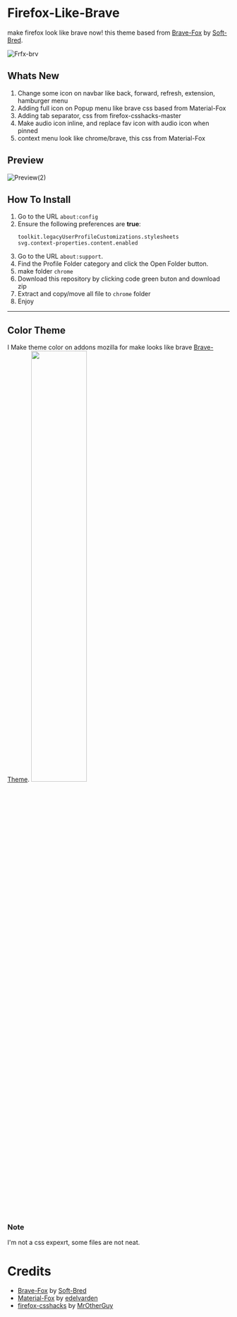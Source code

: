 # Firefox-Like-Brave
make firefox look like brave now!
this theme based from [Brave-Fox](https://github.com/Soft-Bred/Brave-Fox/) by [Soft-Bred](https://github.com/Soft-Bred/).

![Frfx-brv](https://github.com/user-attachments/assets/06d32382-9252-47e8-9060-890c4c449231)

## Whats New
1. Change some icon on navbar like back, forward, refresh, extension, hamburger menu
2. Adding full icon on Popup menu like brave css based from Material-Fox
3. Adding tab separator, css from firefox-csshacks-master
4. Make audio icon inline, and replace fav icon with audio icon when pinned
5. context menu look like chrome/brave, this css from Material-Fox

## Preview
![Preview(2)](https://github.com/user-attachments/assets/7f5eefd8-4913-4a52-a66d-e234e8cc69d0)

   
## How To Install
1. Go to the URL `about:config`
2. Ensure the following preferences are **true**:
    ```
    toolkit.legacyUserProfileCustomizations.stylesheets
    svg.context-properties.content.enabled
    ```
4. Go to the URL `about:support`.
5. Find the Profile Folder category and click the Open Folder button.
6. make folder `chrome`
7. Download this repository by clicking code green buton and download zip
8. Extract and copy/move all file to `chrome` folder
9. Enjoy
---
## Color Theme
I Make theme color on addons mozilla for make looks like brave
[Brave-Theme](https://addons.mozilla.org/en-US/firefox/user/18534883/).
<img src="https://github.com/user-attachments/assets/5a229aa8-27ed-4551-95fd-a7e5fc924f22" width=50% height=50%>

### Note
I'm not a css expexrt, some files are not neat. 

# Credits
- [Brave-Fox](https://github.com/Soft-Bred/Brave-Fox/) by [Soft-Bred](https://github.com/Soft-Bred/)
- [Material-Fox](https://github.com/edelvarden/material-fox-updated) by [edelvarden](https://github.com/edelvarden)
- [firefox-csshacks](https://github.com/MrOtherGuy/firefox-csshacks) by [MrOtherGuy](https://github.com/MrOtherGuy/)

